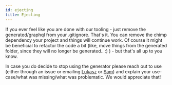 ```yaml
---
id: ejecting
title: Ejecting
---
```


If you ever feel like you are done with our tooling - just remove the generated/graphql from your .gitignore. That's it. You can remove the chimp dependency your project and things will continue work. Of course it might be beneficial to refactor the code a bit (like, move things from the generated folder, since they will no longer be generated.. :) ) - but that's all up to you know. 

In case you do decide to stop using the generator please reach out to use (either through an issue or emailing [Lukasz](email:lukasz@xolv.io) or [Sam](email:sam@xolv.io)) and explain your use-case/what was missing/what was problematic. We would appreciate that!
